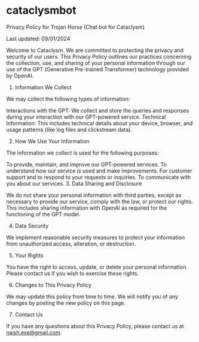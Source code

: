# cataclysmbot

Privacy Policy for Trojan Horse (Chat bot for Cataclysm)

Last updated: 09/01/2024

Welcome to Cataclysm. We are committed to protecting the privacy and security of our users. This Privacy Policy outlines our practices concerning the collection, use, and sharing of your personal information through our use of the GPT (Generative Pre-trained Transformer) technology provided by OpenAI.

1. Information We Collect

We may collect the following types of information:

Interactions with the GPT: We collect and store the queries and responses during your interaction with our GPT-powered service.
Technical Information: This includes technical details about your device, browser, and usage patterns (like log files and clickstream data).

2. How We Use Your Information

The information we collect is used for the following purposes:

To provide, maintain, and improve our GPT-powered services.
To understand how our service is used and make improvements.
For customer support and to respond to your requests or inquiries.
To communicate with you about our services.
3. Data Sharing and Disclosure

We do not share your personal information with third parties, except as necessary to provide our service, comply with the law, or protect our rights. This includes sharing information with OpenAI as required for the functioning of the GPT model.

4. Data Security

We implement reasonable security measures to protect your information from unauthorized access, alteration, or destruction.

5. Your Rights

You have the right to access, update, or delete your personal information. Please contact us if you wish to exercise these rights.

6. Changes to This Privacy Policy

We may update this policy from time to time. We will notify you of any changes by posting the new policy on this page.

7. Contact Us

If you have any questions about this Privacy Policy, please contact us at naish.exe@gmail.com.

